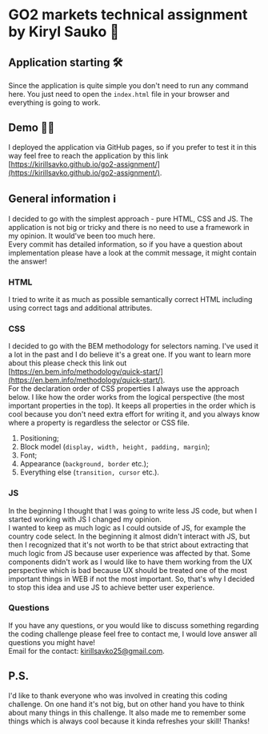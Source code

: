 # GO2 markets technical assignment by Kiryl Sauko 🚀

## Application starting 🛠️
Since the application is quite simple you don't need to run any command here. You just need to open the `index.html` file in your browser and everything is going to work. 

## Demo 🧑‍💻
I deployed the application via GitHub pages, so if you prefer to test it in this way feel free to reach the application by this link [https://kirillsavko.github.io/go2-assignment/](https://kirillsavko.github.io/go2-assignment/).

## General information ℹ️
I decided to go with the simplest approach - pure HTML, CSS and JS. The application is not big or tricky and there is no need to use a framework in my opinion. It would've been too much here. <br />
Every commit has detailed information, so if you have a question about implementation please have a look at the commit message, it might contain the answer!

### HTML 
I tried to write it as much as possible semantically correct HTML including using correct tags and additional attributes.

### CSS
I decided to go with the BEM methodology for selectors naming. I've used it a lot in the past and I do believe it's a great one. If you want to learn more about this please check this link out [https://en.bem.info/methodology/quick-start/](https://en.bem.info/methodology/quick-start/). <br />
For the declaration order of CSS properties I always use the approach below. I like how the order works from the logical perspective (the most important properties in the top). It keeps all properties in the order which is cool because you don't need extra effort for writing it, and you always know where a property is regardless the selector or CSS file.
1) Positioning;
2) Block model (`display, width, height, padding, margin`);
3) Font;
4) Appearance (`background, border` etc.);
5) Everything else (`transition, cursor` etc.).

### JS
In the beginning I thought that I was going to write less JS code, but when I started working with JS I changed my opinion. <br />
I wanted to keep as much logic as I could outside of JS, for example the country code select. In the beginning it almost didn't interact with JS, but then I recognized that it's not worth to be that strict about extracting that much logic from JS because user experience was affected by that. Some components didn't work as I would like to have them working from the UX perspective which is bad because UX should be treated one of the most important things in WEB if not the most important. So, that's why I decided to stop this idea and use JS to achieve better user experience.

### Questions
If you have any questions, or you would like to discuss something regarding the coding challenge please feel free to contact me, I would love answer all questions you might have! <br />
Email for the contact: [kirillsavko25@gmail.com](mailto:kirillsavko25@gmail.com).

## P.S.
I'd like to thank everyone who was involved in creating this coding challenge. On one hand it's not big, but on other hand you have to think about many things in this challenge. It also made me to remember some things which is always cool because it kinda refreshes your skill! Thanks!
